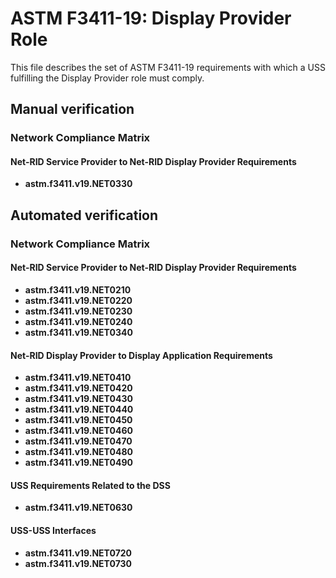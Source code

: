 # ASTM F3411-19: Display Provider Role

This file describes the set of ASTM F3411-19 requirements with which a USS fulfilling the Display Provider role must comply.

## Manual verification

### Network Compliance Matrix

#### Net-RID Service Provider to Net-RID Display Provider Requirements

* **astm.f3411.v19.NET0330**

## Automated verification

### Network Compliance Matrix

#### Net-RID Service Provider to Net-RID Display Provider Requirements

* **astm.f3411.v19.NET0210**
* **astm.f3411.v19.NET0220**
* **astm.f3411.v19.NET0230**
* **astm.f3411.v19.NET0240**
* **astm.f3411.v19.NET0340**

#### Net-RID Display Provider to Display Application Requirements

* **astm.f3411.v19.NET0410**
* **astm.f3411.v19.NET0420**
* **astm.f3411.v19.NET0430**
* **astm.f3411.v19.NET0440**
* **astm.f3411.v19.NET0450**
* **astm.f3411.v19.NET0460**
* **astm.f3411.v19.NET0470**
* **astm.f3411.v19.NET0480**
* **astm.f3411.v19.NET0490**

#### USS Requirements Related to the DSS

* **astm.f3411.v19.NET0630**

#### USS-USS Interfaces

* **astm.f3411.v19.NET0720**
* **astm.f3411.v19.NET0730**
